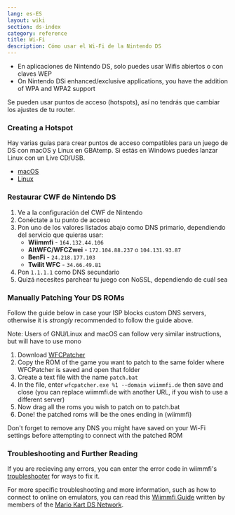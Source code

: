 ```yaml
---
lang: es-ES
layout: wiki
section: ds-index
category: reference
title: Wi-Fi
description: Cómo usar el Wi-Fi de la Nintendo DS
---
```


- En aplicaciones de Nintendo DS, solo puedes usar Wifis abiertos o con claves WEP
- On Nintendo DSi enhanced/exclusive applications, you have the addition of WPA and WPA2 support

Se pueden usar puntos de acceso (hotspots), así no tendrás que cambiar los ajustes de tu router.

### Creating a Hotspot
Hay varias guías para crear puntos de acceso compatibles para un juego de DS con macOS y Linux en GBAtemp. Si estás en Windows puedes lanzar Linux con un Live CD/USB.
- [macOS](https://gbatemp.net/threads/571658)
- [Linux](https://gbatemp.net/threads/543283)

### Restaurar CWF de Nintendo DS
1. Ve a la configuración del CWF de Nintendo
1. Conéctate a tu punto de acceso
1. Pon uno de los valores listados abajo como DNS primario, dependiendo del servicio que quieras usar:
   - **Wiimmfi** - `164.132.44.106`
   - **AltWFC/WFCZwei** - `172.104.88.237` o `104.131.93.87`
   - **BenFi** - `24.218.177.103`
   - **Twilit WFC** - `34.66.49.81`
1. Pon `1.1.1.1` como DNS secundario
1. Quizá necesites parchear tu juego con NoSSL, dependiendo de cuál sea

### Manually Patching Your DS ROMs
Follow the guide below in case your ISP blocks custom DNS servers, otherwise it is *strongly* recommended to follow the guide above.

Note: Users of GNU/Linux and macOS can follow very similar instructions, but will have to use mono

1. Download [WFCPatcher](https://github.com/AdmiralCurtiss/WfcPatcher/releases)
1. Copy the ROM of the game you want to patch to the same folder where WFCPatcher is saved and open that folder
1. Create a text file with the name `patch.bat`
1. In the file, enter `wfcpatcher.exe %1 --domain wiimmfi.de` then save and close (you can replace wiimmfi.de with another URL, if you wish to use a different server)
1. Now drag all the roms you wish to patch on to patch.bat
1. Done! the patched roms will be the ones ending in (wiimmfi)

Don't forget to remove any DNS you might have saved on your Wi-Fi settings before attempting to connect with the patched ROM

### Troubleshooting and Further Reading
If you are recieving any errors, you can enter the error code in wiimmfi's [troubleshooter](https://wiimmfi.de/error) for ways to fix it.

For more specific troubleshooting and more information, such as how to connect to online on emulators, you can read this [Wiimmfi Guide](https://docs.google.com/document/d/1f3PChwQig40UaiPXlh-Gi5CggGiBPzyrpiecLZlT8ZE/edit?usp=sharing) written by members of the [Mario Kart DS Network](https://discord.gg/pa9bea6).
